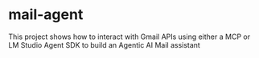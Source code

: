 # mail-agent
This project shows how to interact with Gmail APIs using either a MCP or LM Studio Agent SDK to build an Agentic AI Mail assistant
